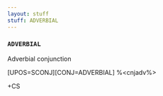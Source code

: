 ```yaml
---
layout: stuff
stuff: ADVERBIAL
---
```

### ` ADVERBIAL ` 

Adverbial conjunction

[UPOS=SCONJ][CONJ=ADVERBIAL]
%<cnjadv%>

+CS
